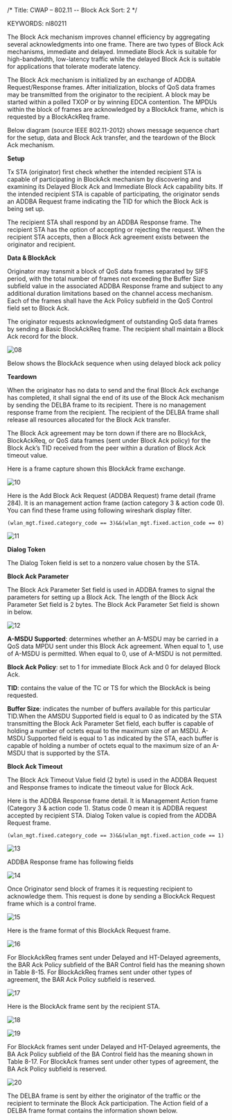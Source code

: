 /*
 Title: CWAP – 802.11 -- Block Ack
 Sort: 2
 */
 
KEYWORDS: nl80211

The Block Ack mechanism improves channel efficiency by aggregating several acknowledgments into one frame. There are two types of Block Ack mechanisms, immediate and delayed. Immediate Block Ack is suitable for high-bandwidth, low-latency traffic while the delayed Block Ack is suitable for applications that tolerate moderate latency.  

The Block Ack mechanism is initialized by an exchange of ADDBA Request/Response frames. After initialization, blocks of QoS data frames may be transmitted from the originator to the recipient. A block may be started within a polled TXOP or by winning EDCA contention. The MPDUs within the block of frames are acknowledged by a BlockAck frame, which is requested by a BlockAckReq frame.  

Below diagram (source IEEE 802.11-2012) shows message sequence chart for the setup, data and Block Ack transfer, and the teardown of the Block Ack mechanism.  

**Setup**   

Tx STA (originator) first check whether the intended recipient STA is capable of participating in BlockAck mechanism by discovering and examining its Delayed Block Ack and Immediate Block Ack capability bits. If the intended recipient STA is capable of participating, the originator sends an ADDBA Request frame indicating the TID for which the Block Ack is being set up.  

The recipient STA shall respond by an ADDBA Response frame. The recipient STA has the option of accepting or rejecting the request. When the recipient STA accepts, then a Block Ack agreement exists between the originator and recipient.  

**Data & BlockAck**  

Originator may transmit a block of QoS data frames separated by SIFS period, with the total number of frames not exceeding the Buffer Size subfield value in the associated ADDBA Response frame and subject to any additional duration limitations based on the channel access mechanism. Each of the frames shall have the Ack Policy subfield in the QoS Control field set to Block Ack.  

The originator requests acknowledgment of outstanding QoS data frames by sending a Basic BlockAckReq frame. The recipient shall maintain a Block Ack record for the block.  

![08](%image_url%/2016/2016022408.png)

Below shows the BlockAck sequence when using delayed block ack policy  

**Teardown**  

When the originator has no data to send and the final Block Ack exchange has completed, it shall signal the end of its use of the Block Ack mechanism by sending the DELBA frame to its recipient. There is no management response frame from the recipient. The recipient of the DELBA frame shall release all resources allocated for the Block Ack transfer.  

The Block Ack agreement may be torn down if there are no BlockAck, BlockAckReq, or QoS data frames (sent under Block Ack policy) for the Block Ack’s TID received from the peer within a duration of Block Ack timeout value.  

Here is a frame capture shown this BlockAck frame exchange.  

![10](%image_url%/2016/2016022410.png)

Here is the Add Block Ack Request (ADDBA Request) frame detail (frame 284). It is an management action frame (action category 3 & action code 0). You can find these frame using following wireshark display filter.  

```
(wlan_mgt.fixed.category_code == 3)&&(wlan_mgt.fixed.action_code == 0)
```

![11](%image_url%/2016/2016022411.png)

**Dialog Token**  

The Dialog Token field is set to a nonzero value chosen by the STA.  

**Block Ack Parameter**  

The Block Ack Parameter Set field is used in ADDBA frames to signal the parameters for setting up a Block Ack. The length of the Block Ack Parameter Set field is 2 bytes. The Block Ack Parameter Set field is shown in below.  

![12](%image_url%/2016/2016022412.png)

**A-MSDU Supported**: determines whether an A-MSDU may be carried in a QoS data MPDU sent under this Block Ack agreement. When equal to 1, use of A-MSDU is permitted. When equal to 0, use of A-MSDU is not permitted.  

**Block Ack Policy**:  set to 1 for immediate Block Ack and 0 for delayed Block Ack.  

**TID**:  contains the value of the TC or TS for which the BlockAck is being requested.  

**Buffer Size**: indicates the number of buffers available for this particular TID.When the AMSDU Supported field is equal to 0 as indicated by the STA transmitting the Block Ack Parameter Set field, each buffer is capable of holding a number of octets equal to the maximum size of an MSDU. A-MSDU Supported field is equal to 1 as indicated by the STA, each buffer is capable of holding a number of octets equal to the maximum size of an A-MSDU that is supported by the STA.  

**Block Ack Timeout**  

The Block Ack Timeout Value field (2 byte) is used in the ADDBA Request and Response frames to indicate the timeout value for Block Ack.  

Here is the ADDBA Response frame detail. It is Management Action frame (Category 3 & action code 1). Status code 0 mean it is ADDBA request accepted by recipient STA.  Dialog Token value is copied from the ADDBA Request frame.  

```
(wlan_mgt.fixed.category_code == 3)&&(wlan_mgt.fixed.action_code == 1)
```

![13](%image_url%/2016/2016022413.png)

ADDBA Response frame has following fields  

![14](%image_url%/2016/2016022414.png)

Once Originator send block of frames it is requesting recipient to acknowledge them. This request is done by sending a BlockAck Request frame which is a control frame.  

![15](%image_url%/2016/2016022415.png)

Here is the frame format of this BlockAck Request frame.  

![16](%image_url%/2016/2016022416.png)

For BlockAckReq frames sent under Delayed and HT-Delayed agreements, the BAR Ack Policy subfield of the BAR Control field has the meaning shown in Table 8-15. For BlockAckReq frames sent under other types of agreement, the BAR Ack Policy subfield is reserved.  

![17](%image_url%/2016/2016022417.png)

Here is the BlockAck frame sent by the recipient STA.  

![18](%image_url%/2016/2016022418.png)

![19](%image_url%/2016/2016022419.png)

For BlockAck frames sent under Delayed and HT-Delayed agreements, the BA Ack Policy subfield of the BA Control field has the meaning shown in Table 8-17. For BlockAck frames sent under other types of agreement, the BA Ack Policy subfield is reserved.  

![20](%image_url%/2016/2016022420.png)

The DELBA frame is sent by either the originator of the traffic or the recipient to terminate the Block Ack participation. The Action field of a DELBA frame format contains the information shown below.  



